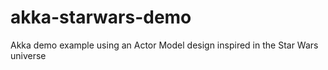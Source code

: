 # akka-starwars-demo
Akka demo example using an Actor Model design inspired in the Star Wars universe
